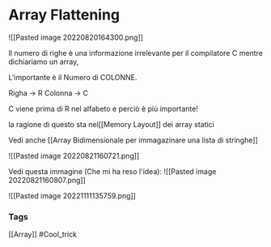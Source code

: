 # Array Flattening 
![[Pasted image 20220820164300.png]]

Il numero di righe è una informazione irrelevante per il compilatore C mentre dichiariamo un array, 

L'importante è il Numero di COLONNE.

Righa -> R 
Colonna -> C

C viene prima di R nel alfabeto e perciò è più importante!

la ragione di questo sta nel[[Memory Layout]] dei array statici 

Vedi anche [[Array Bidimensionale per immagazinare una lista di stringhe]]

![[Pasted image 20220821160721.png]]

Vedi questa immagine (Che mi ha reso l'idea): 
![[Pasted image 20220821160807.png]]

![[Pasted image 20221111135759.png]]



### Tags 
[[Array]]
#Cool_trick 